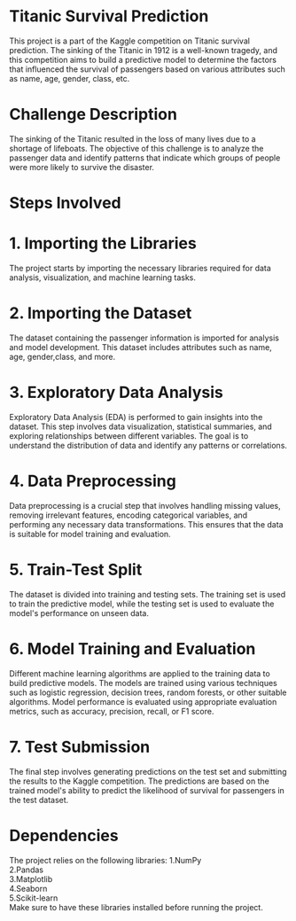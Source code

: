 # Titanic Survival Prediction
This project is a part of the Kaggle competition on Titanic survival prediction. The sinking of the Titanic in 1912 is a well-known tragedy, and this competition aims to build a predictive model to determine the factors that influenced the survival of passengers based on various attributes such as name, age, gender, class, etc.

# Challenge Description
The sinking of the Titanic resulted in the loss of many lives due to a shortage of lifeboats. The objective of this challenge is to analyze the passenger data and identify patterns that indicate which groups of people were more likely to survive the disaster.

# Steps Involved
# 1. Importing the Libraries
The project starts by importing the necessary libraries required for data analysis, visualization, and machine learning tasks.

# 2. Importing the Dataset
The dataset containing the passenger information is imported for analysis and model development. This dataset includes attributes such as name, age, gender,class, and more.

# 3. Exploratory Data Analysis
Exploratory Data Analysis (EDA) is performed to gain insights into the dataset. This step involves data visualization, statistical summaries, and exploring relationships between different variables. The goal is to understand the distribution of data and identify any patterns or correlations.

# 4. Data Preprocessing
Data preprocessing is a crucial step that involves handling missing values, removing irrelevant features, encoding categorical variables, and performing any necessary data transformations. This ensures that the data is suitable for model training and evaluation.

# 5. Train-Test Split
The dataset is divided into training and testing sets. The training set is used to train the predictive model, while the testing set is used to evaluate the model's performance on unseen data.

# 6. Model Training and Evaluation
Different machine learning algorithms are applied to the training data to build predictive models. The models are trained using various techniques such as logistic regression, decision trees, random forests, or other suitable algorithms. Model performance is evaluated using appropriate evaluation metrics, such as accuracy, precision, recall, or F1 score.

# 7. Test Submission
The final step involves generating predictions on the test set and submitting the results to the Kaggle competition. The predictions are based on the trained model's ability to predict the likelihood of survival for passengers in the test dataset.

# Dependencies
The project relies on the following libraries:
1.NumPy                                                                                                                                 
2.Pandas                                                                                                                                
3.Matplotlib                                                                                                                            
4.Seaborn                                                                                                                               
5.Scikit-learn                                                                                                                          
Make sure to have these libraries installed before running the project.
